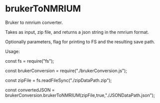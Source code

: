 # brukerToNMRIUM

Bruker to nmrium converter.

Takes as input, zip file, and returns a json string in the nmrium format.

Optionally parameters, flag for printing to FS and the resulting save path.

Usage: 

const fs = require("fs");

const brukerConversion = require("./brukerConversion.js");

const zipFile = fs.readFileSync("./zipDataPath.zip");

const convertedJSON = brukerConversion.brukerToNMRIUM(zipFile,true,"./JSONDataPath.json");
